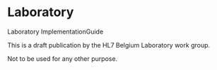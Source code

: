 # Laboratory
Laboratory ImplementationGuide

This is a draft publication by the HL7 Belgium Laboratory work group. 

Not to be used for any other purpose.